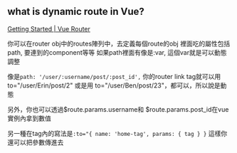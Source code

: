 ## what is dynamic route in Vue?

[Getting Started | Vue Router](https://router.vuejs.org/guide/#html)

你可以在router obj中的routes陣列中，去定義每個route的obj
裡面吃的屬性包括path, 要連到的component等等
如果path裡面有像是:var, 這個var就是可以動態調整

像是`path: '/user/:username/post/:post_id',`
你的router link tag就可以用to="/user/Erin/post/2"
或是用 to="/user/Ben/post/23"，都可以，所以說是動態

另外，你也可以透過$route.params.username和
$route.params.post_id在vue實例內拿到數值

另一種在tag內的寫法是`:to="{ name: 'home-tag', params: { tag } }`
這樣你還可以把參數傳進去
